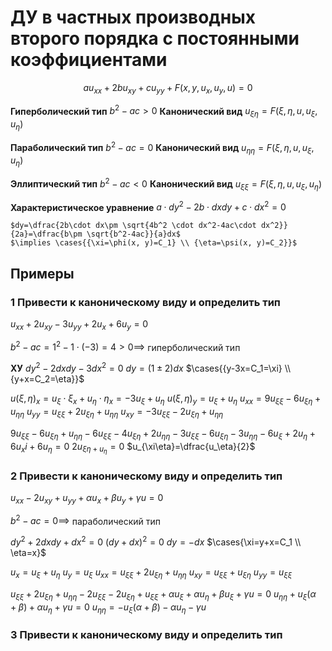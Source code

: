 # ДУ в частных производных второго порядка с постоянными коэффициентами

$$au_{xx}+2bu_{xy}+cu_{yy}+F(x, y, u_x, u_y, u)=0$$

**Гиперболический тип**
	$b^2-ac>0$
**Канонический вид**
	$u_{\xi\eta}=F(\xi,\eta, u, u_\xi, u_\eta)$

**Параболический тип**
	$b^2-ac=0$
**Канонический вид**
	$u_{\eta\eta}=F(\xi,\eta, u, u_\xi, u_\eta)$

**Эллиптический тип**
	$b^2-ac<0$
**Канонический вид**
	$u_{\xi\xi}=F(\xi,\eta, u, u_\xi, u_\eta)$

**Характеристическое уравнение**
	$a\cdot dy^2-2b\cdot dxdy+c\cdot dx^2=0$
	
	$dy=\dfrac{2b\cdot dx\pm \sqrt{4b^2 \cdot dx^2-4ac\cdot dx^2}}{2a}=\dfrac{b\pm \sqrt{b^2-4ac}}{a}dx$
	$\implies \cases{{\xi=\phi(x, y)=C_1} \\ {\eta=\psi(x, y)=C_2}}$


## Примеры
### 1 Привести к каноническому виду и определить тип
$u_{xx}+2u_{xy}-3u_{yy}+2u_x+6u_y=0$

$b^2-ac=1^2-1\cdot(-3)=4>0\implies$ гиперболический тип

**ХУ**
	$dy^2-2dxdy-3dx^2=0$
	$dy=(1\pm2)dx$
	$\cases{{y-3x=C_1=\xi} \\ {y+x=C_2=\eta}}$

$u(\xi, \eta)_x=u_\xi \cdot \xi_x+u_\eta \cdot \eta_x=-3u_\xi+u_\eta$
$u(\xi, \eta)_y=u_\xi + u_\eta$
$u_{xx}=9u_{\xi\xi}-6u_{\xi\eta}+u_{\eta\eta}$
$u_{yy}=u_{\xi\xi}+2u_{\xi\eta}+u_{\eta\eta}$
$u_{xy}=-3u_{\xi\xi}-2u_{\xi\eta}+u_{\eta\eta}$

$9u_{\xi\xi}-6u_{\xi\eta}+u_{\eta\eta}-6u_{\xi\xi}-4u_{\xi\eta}+2u_{\eta\eta}-3u_{\xi\xi}-6u_{\xi\eta}-3u_{\eta\eta}-6u_{\xi}+2u_\eta + 6u_xi + 6u_\eta=0$
$2u_{\xi\eta+u_\eta}=0$
$u_{\xi\eta}=\dfrac{u_\eta}{2}$

### 2 Привести к каноническому виду и определить тип
$u_{xx}-2u_{xy}+u_{yy}+\alpha u_{x} + \beta u_y + \gamma u = 0$

$b^2-ac=0\implies$ параболический тип

$dy^2+2dxdy+dx^2=0$
$(dy+dx)^2=0$
$dy=-dx$
$\cases{\xi=y+x=C_1 \\ \eta=x}$

$u_x=u_\xi + u_\eta$
$u_y=u_\xi$
$u_{xx}=u_{\xi\xi}+2u_{\xi\eta}+u_{\eta\eta}$
$u_{xy}=u_{\xi\xi}+u_{\xi\eta}$
$u_{yy}=u_{\xi\xi}$

$u_{\xi\xi}+2u_{\xi\eta}+u_{\eta\eta}-2u_{\xi\xi}-2u_{\xi\eta}+u_{\xi\xi}+\alpha u_{\xi}+\alpha u_{\eta}+\beta u_{\xi}+\gamma u=0$
$u_{\eta\eta}+u_\xi (\alpha+\beta)+\alpha u_\eta+\gamma u=0$
$u_{\eta\eta}=-u_\xi(\alpha+\beta)-\alpha u_\eta-\gamma u$

### 3 Привести к каноническому виду и определить тип

